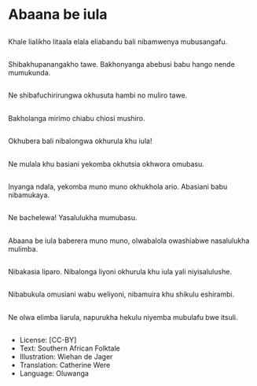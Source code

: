 # Abaana be iula

##
Khale lialikho litaala
elala eliabandu bali
nibamwenya
mubusangafu.


##
Shibakhupanangakho
tawe. Bakhonyanga
abebusi babu hango
nende mumukunda.


##
Ne shibafuchirirungwa
okhusuta hambi no
muliro tawe.


##
Bakholanga mirimo
chiabu chiosi mushiro.


##
Okhubera bali nibalongwa okhurula khu iula!


##
Ne mulala khu basiani
yekomba okhutsia
okhwora omubasu.


##
Inyanga ndala,
yekomba muno muno
okhukhola ario.
Abasiani babu
nibamukaya.


##
Ne bachelewa!
Yasalulukha mumubasu.


##
Abaana be iula
baberera muno muno,
olwabalola owashiabwe
nasalulukha mulimba.


##
Nibakasia liparo.
Nibalonga liyoni
okhurula khu iula yali
niyisalulushe.


##
Nibabukula omusiani
wabu weliyoni,
nibamuira khu shikulu
eshirambi.


##
Ne olwa elimba liarula,
napurukha hekulu
niyemba mubulafu bwe
itsuli.


##
* License: [CC-BY]
* Text: Southern African Folktale
* Illustration: Wiehan de Jager
* Translation: Catherine Were
* Language: Oluwanga
